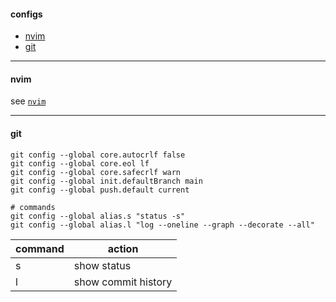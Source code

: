#### configs
- [nvim](#nvim)
- [git](#git)

---

#### nvim
see [`nvim`](lkurcak/nvim)

---

#### git

```
git config --global core.autocrlf false
git config --global core.eol lf
git config --global core.safecrlf warn
git config --global init.defaultBranch main
git config --global push.default current

# commands
git config --global alias.s "status -s"
git config --global alias.l "log --oneline --graph --decorate --all"
```

|command|action|
|---|---|
|s|show status|
|l|show commit history|
